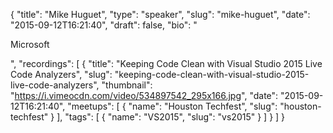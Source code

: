 {
  "title": "Mike Huguet",
  "type": "speaker",
  "slug": "mike-huguet",
  "date": "2015-09-12T16:21:40",
  "draft": false,
  "bio": "<p>Microsoft</p>",
  "recordings": [
    {
      "title": "Keeping Code Clean with Visual Studio 2015 Live Code Analyzers",
      "slug": "keeping-code-clean-with-visual-studio-2015-live-code-analyzers",
      "thumbnail": "https://i.vimeocdn.com/video/534897542_295x166.jpg",
      "date": "2015-09-12T16:21:40",
      "meetups": [
        {
          "name": "Houston Techfest",
          "slug": "houston-techfest"
        }
      ],
      "tags": [
        {
          "name": "VS2015",
          "slug": "vs2015"
        }
      ]
    }
  ]
}